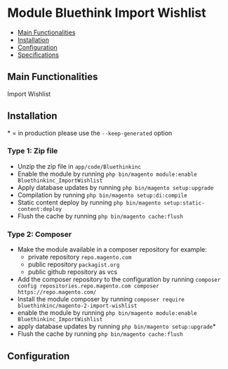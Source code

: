 # Module Bluethink Import Wishlist

 - [Main Functionalities](#markdown-header-main-functionalities)
 - [Installation](#markdown-header-installation)
 - [Configuration](#markdown-header-configuration)
 - [Specifications](#markdown-header-specifications)


## Main Functionalities
Import Wishlist

## Installation
\* = in production please use the `--keep-generated` option

### Type 1: Zip file

 - Unzip the zip file in `app/code/Bluethinkinc`
 - Enable the module by running `php bin/magento module:enable Bluethinkinc_ImportWishlist`
 - Apply database updates by running `php bin/magento setup:upgrade`
 - Compilation by running `php bin/magento setup:di:compile`
 - Static content deploy by running `php bin/magento setup:static-content:deploy`
 - Flush the cache by running `php bin/magento cache:flush`

### Type 2: Composer

 - Make the module available in a composer repository for example:
    - private repository `repo.magento.com`
    - public repository `packagist.org`
    - public github repository as vcs
 - Add the composer repository to the configuration by running `composer config repositories.repo.magento.com composer https://repo.magento.com/`
 - Install the module composer by running `composer require bluethinkinc/magento-2-import-wishlist`
 - enable the module by running `php bin/magento module:enable Bluethinkinc_ImportWishlist`
 - apply database updates by running `php bin/magento setup:upgrade`\*
 - Flush the cache by running `php bin/magento cache:flush`


## Configuration


